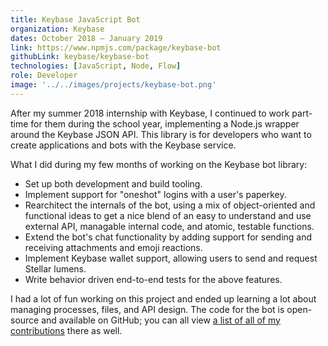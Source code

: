 ```yaml
---
title: Keybase JavaScript Bot
organization: Keybase
dates: October 2018 – January 2019
link: https://www.npmjs.com/package/keybase-bot
githubLink: keybase/keybase-bot
technologies: [JavaScript, Node, Flow]
role: Developer
image: '../../images/projects/keybase-bot.png'
---
```


After my summer 2018 internship with Keybase, I continued to work part-time for them during the school year, implementing a Node.js wrapper around the Keybase JSON API. This library is for developers who want to create applications and bots with the Keybase service.

What I did during my few months of working on the Keybase bot library:

- Set up both development and build tooling.
- Implement support for "oneshot" logins with a user's paperkey.
- Rearchitect the internals of the bot, using a mix of object-oriented and functional ideas to get a nice blend of an easy to understand and use external API, managable internal code, and atomic, testable functions.
- Extend the bot's chat functionality by adding support for sending and receiving attachments and emoji reactions.
- Implement Keybase wallet support, allowing users to send and request Stellar lumens.
- Write behavior driven end-to-end tests for the above features.

I had a lot of fun working on this project and ended up learning a lot about managing processes, files, and API design. The code for the bot is open-source and available on GitHub; you can all view [a list of all of my contributions](https://github.com/keybase/keybase-bot/commits?author=nathunsmitty) there as well.
